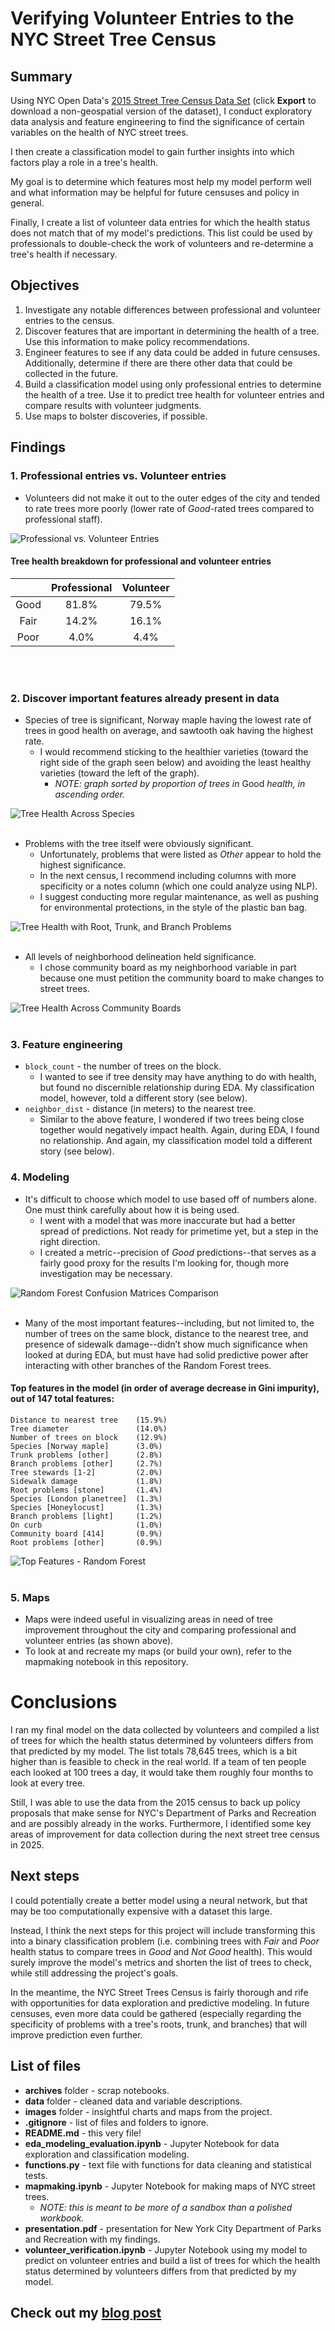 # Verifying Volunteer Entries to the NYC Street Tree Census

## Summary
Using NYC Open Data's [2015 Street Tree Census Data Set](https://data.cityofnewyork.us/Environment/2015-Street-Tree-Census-Tree-Data/pi5s-9p35) (click **Export** to download a non-geospatial version of the dataset), I conduct exploratory data analysis and feature engineering to find the significance of certain variables on the health of NYC street trees.

I then create a classification model to gain further insights into which factors play a role in a tree's health.

My goal is to determine which features most help my model perform well and what information may be helpful for future censuses and policy in general.

Finally, I create a list of volunteer data entries for which the health status does not match that of my model's predictions. This list could be used by professionals to double-check the work of volunteers and re-determine a tree's health if necessary.

## Objectives
1. Investigate any notable differences between professional and volunteer entries to the census.
2. Discover features that are important in determining the health of a tree. Use this information to make policy recommendations.
3. Engineer features to see if any data could be added in future censuses. Additionally, determine if there are there other data that could be collected in the future.
4. Build a classification model using only professional entries to determine the health of a tree. Use it to predict tree health for volunteer entries and compare results with volunteer judgments.
5. Use maps to bolster discoveries, if possible.

## Findings

### 1. Professional entries vs. Volunteer entries

- Volunteers did not make it out to the outer edges of the city and tended to rate trees more poorly (lower rate of *Good*-rated trees compared to professional staff).

![Professional vs. Volunteer Entries](images/maps/pro_vol_comparison.png)

#### Tree health breakdown for professional and volunteer entries
|      | Professional | Volunteer |
|:----:|:------------:|:---------:|
| Good | 81.8%        | 79.5%     |
| Fair | 14.2%        | 16.1%     |
| Poor | 4.0%         | 4.4%      |

<br/><br/>
### 2. Discover important features already present in data

- Species of tree is significant, Norway maple having the lowest rate of trees in good health on average, and sawtooth oak having the highest rate.
    - I would recommend sticking to the healthier varieties (toward the right side of the graph seen below) and avoiding the least healthy varieties (toward the left of the graph).
        - *NOTE: graph sorted by proportion of trees in* Good *health, in ascending order.*

![Tree Health Across Species](images/charts/health_species_barstack.png)
<br/><br/>
- Problems with the tree itself were obviously significant.
    - Unfortunately, problems that were listed as *Other* appear to hold the highest significance.
    - In the next census, I recommend including columns with more specificity or a notes column (which one could analyze using NLP).
    - I suggest conducting more regular maintenance, as well as pushing for environmental protections, in the style of the plastic ban bag.

![Tree Health with Root, Trunk, and Branch Problems](images/charts/health_problems_3barstack.png)
<br/><br/>
- All levels of neighborhood delineation held significance.
    - I chose community board as my neighborhood variable in part because one must petition the community board to make changes to street trees.

![Tree Health Across Community Boards](images/charts/health_cb_barstack.png)
<br/><br/>
### 3. Feature engineering

- ```block_count``` - the number of trees on the block.
    - I wanted to see if tree density may have anything to do with health, but found no discernible relationship during EDA. My classification model, however, told a different story (see below).
- ```neighbor_dist``` - distance (in meters) to the nearest tree.
    - Similar to the above feature, I wondered if two trees being close together would negatively impact health. Again, during EDA, I found no relationship. And again, my classification model told a different story (see below).

### 4. Modeling

- It's difficult to choose which model to use based off of numbers alone. One must think carefully about how it is being used.
    - I went with a model that was more inaccurate but had a better spread of predictions. Not ready for primetime yet, but a step in the right direction.
    - I created a metric--precision of *Good* predictions--that serves as a fairly good proxy for the results I'm looking for, though more investigation may be necessary.

![Random Forest Confusion Matrices Comparison](images/charts/forest_cm_comparison.png)
<br/><br/>
- Many of the most important features--including, but not limited to, the number of trees on the same block, distance to the nearest tree, and presence of sidewalk damage--didn’t show much significance when looked at during EDA, but must have had solid predictive power after interacting with other branches of the Random Forest trees.

#### Top features in the model (in order of average decrease in Gini impurity), out of 147 total features:
    Distance to nearest tree    (15.9%)
    Tree diameter               (14.0%)
    Number of trees on block    (12.9%)
    Species [Norway maple]      (3.0%)
    Trunk problems [other]      (2.8%)
    Branch problems [other]     (2.7%)
    Tree stewards [1-2]         (2.0%)
    Sidewalk damage             (1.8%)
    Root problems [stone]       (1.4%)
    Species [London planetree]  (1.3%)
    Species [Honeylocust]       (1.3%)
    Branch problems [light]     (1.2%)
    On curb                     (1.0%)  
    Community board [414]       (0.9%)
    Root problems [other]       (0.9%)

![Top Features - Random Forest](images/charts/final_model_feature_importances.png)
<br/><br/>
### 5. Maps

- Maps were indeed useful in visualizing areas in need of tree improvement throughout the city and comparing professional and volunteer entries (as shown above).
- To look at and recreate my maps (or build your own), refer to the mapmaking notebook in this repository.

# Conclusions
I ran my final model on the data collected by volunteers and compiled a list of trees for which the health status determined by volunteers differs from that predicted by my model. The list totals 78,645 trees, which is a bit higher than is feasible to check in the real world. If a team of ten people each looked at 100 trees a day, it would take them roughly four months to look at every tree.

Still, I was able to use the data from the 2015 census to back up policy proposals that make sense for NYC's Department of Parks and Recreation and are possibly already in the works. Furthermore, I identified some key areas of improvement for data collection during the next street tree census in 2025.

## Next steps
I could potentially create a better model using a neural network, but that may be too computationally expensive with a dataset this large.

Instead, I think the next steps for this project will include transforming this into a binary classification problem (i.e. combining trees with *Fair* and *Poor* health status to compare trees in *Good* and *Not Good* health). This would surely improve the model's metrics and shorten the list of trees to check, while still addressing the project's goals.

In the meantime, the NYC Street Trees Census is fairly thorough and rife with opportunities for data exploration and predictive modeling. In future censuses, even more data could be gathered (especially regarding the specificity of problems with a tree's roots, trunk, and branches) that will improve prediction even further.

## List of files
- **archives** folder - scrap notebooks.
- **data** folder - cleaned data and variable descriptions.
- **images** folder - insightful charts and maps from the project.
- **.gitignore** - list of files and folders to ignore.
- **README.md** - this very file!
- **eda_modeling_evaluation.ipynb** - Jupyter Notebook for data exploration and classification modeling.
- **functions.py** - text file with functions for data cleaning and statistical tests.
- **mapmaking.ipynb** - Jupyter Notebook for making maps of NYC street trees.
    - *NOTE: this is meant to be more of a sandbox than a polished workbook.*
- **presentation.pdf** - presentation for New York City Department of Parks and Recreation with my findings.
- **volunteer_verification.ipynb** - Jupyter Notebook using my model to predict on volunteer entries and build a list of trees for which the health status determined by volunteers differs from that predicted by my model.

## Check out my [blog post](https://medium.com/@joshua.szymanowski/new-york-forest-rangers-d11b19e386a8)
